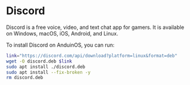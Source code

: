 # Discord

Discord is a free voice, video, and text chat app for gamers. It is available on Windows, macOS, iOS, Android, and Linux.

To install Discord on AnduinOS, you can run:

```bash
link="https://discord.com/api/download?platform=linux&format=deb"
wget -O discord.deb $link
sudo apt install ./discord.deb
sudo apt install --fix-broken -y
rm discord.deb
```
